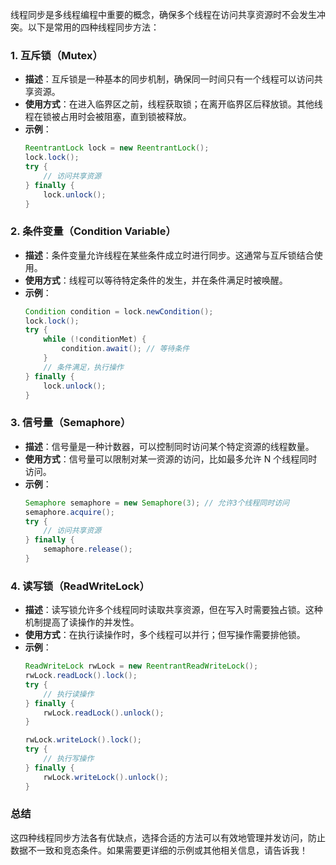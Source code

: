 线程同步是多线程编程中重要的概念，确保多个线程在访问共享资源时不会发生冲突。以下是常用的四种线程同步方法：

### 1. **互斥锁（Mutex）**
- **描述**：互斥锁是一种基本的同步机制，确保同一时间只有一个线程可以访问共享资源。
- **使用方式**：在进入临界区之前，线程获取锁；在离开临界区后释放锁。其他线程在锁被占用时会被阻塞，直到锁被释放。
- **示例**：
  ```java
  ReentrantLock lock = new ReentrantLock();
  lock.lock();
  try {
      // 访问共享资源
  } finally {
      lock.unlock();
  }
  ```

### 2. **条件变量（Condition Variable）**
- **描述**：条件变量允许线程在某些条件成立时进行同步。这通常与互斥锁结合使用。
- **使用方式**：线程可以等待特定条件的发生，并在条件满足时被唤醒。
- **示例**：
  ```java
  Condition condition = lock.newCondition();
  lock.lock();
  try {
      while (!conditionMet) {
          condition.await(); // 等待条件
      }
      // 条件满足，执行操作
  } finally {
      lock.unlock();
  }
  ```

### 3. **信号量（Semaphore）**
- **描述**：信号量是一种计数器，可以控制同时访问某个特定资源的线程数量。
- **使用方式**：信号量可以限制对某一资源的访问，比如最多允许 N 个线程同时访问。
- **示例**：
  ```java
  Semaphore semaphore = new Semaphore(3); // 允许3个线程同时访问
  semaphore.acquire();
  try {
      // 访问共享资源
  } finally {
      semaphore.release();
  }
  ```

### 4. **读写锁（ReadWriteLock）**
- **描述**：读写锁允许多个线程同时读取共享资源，但在写入时需要独占锁。这种机制提高了读操作的并发性。
- **使用方式**：在执行读操作时，多个线程可以并行；但写操作需要排他锁。
- **示例**：
  ```java
  ReadWriteLock rwLock = new ReentrantReadWriteLock();
  rwLock.readLock().lock();
  try {
      // 执行读操作
  } finally {
      rwLock.readLock().unlock();
  }

  rwLock.writeLock().lock();
  try {
      // 执行写操作
  } finally {
      rwLock.writeLock().unlock();
  }
  ```

### 总结
这四种线程同步方法各有优缺点，选择合适的方法可以有效地管理并发访问，防止数据不一致和竞态条件。如果需要更详细的示例或其他相关信息，请告诉我！